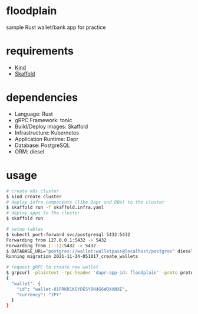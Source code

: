 # floodplain
sample Rust wallet/bank app for practice

# requirements

- [Kind](https://kind.sigs.k8s.io/)
- [Skaffold](https://skaffold.dev/)

# dependencies

- Language: Rust
- gRPC Framework: tonic
- Build/Deploy images: Skaffold
- Infrastructure: Kubernetes
- Application Runtime: Dapr
- Database: PostgreSQL
- ORM: diesel

# usage

```bash
# create k8s cluster
$ kind create cluster
# deploy infra components (like Dapr and DBs) to the cluster
$ skaffold run -f skaffold.infra.yaml
# deploy apps to the cluster
$ skaffold run

# setup tables
$ kubectl port-forward svc/postgresql 5432:5432
Forwarding from 127.0.0.1:5432 -> 5432
Forwarding from [::1]:5432 -> 5432
$ DATABASE_URL="postgres://wallet:walletpass@localhost/postgres" diesel migration run
Running migration 2021-11-24-051017_create_wallets

# request gRPC to create new wallet
$ grpcurl -plaintext -rpc-header 'dapr-app-id: floodplain' -proto proto/wallet/service.proto  localhost:50051 wallet.WalletService/Create
{
  "wallet": {
    "id": "wallet-01FRKR1KGYDESY8H4G6WQXXNXE",
    "currency": "JPY"
  }
}
```
